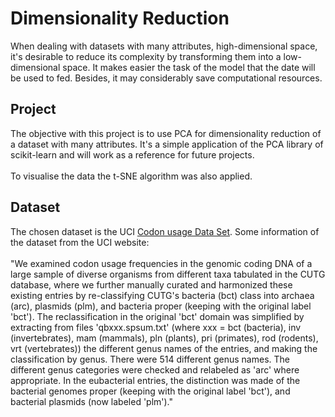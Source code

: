 # Dimensionality Reduction
When dealing with datasets with many attributes, high-dimensional space, it's desirable to reduce its complexity by transforming them into a low-dimensional space. It makes easier the task of the model that the date will be used to fed. Besides, it may considerably save computational resources. 

## Project
The objective with this project is to use PCA for dimensionality reduction of a dataset with many attributes. It's a simple application of the PCA library of scikit-learn and will work as a reference for future projects.
<br>
<br>
To visualise the data the t-SNE algorithm was also applied. 


## Dataset
The chosen dataset is the UCI [Codon usage Data Set](https://archive.ics.uci.edu/ml/datasets/Codon+usage).
Some information of the dataset from the UCI website:
<br>
<br>
"We examined codon usage frequencies in the genomic coding DNA of a large sample of diverse organisms from different taxa tabulated in the CUTG database, where we further manually curated and harmonized these existing entries by re-classifying CUTG's bacteria (bct) class into archaea (arc), plasmids (plm), and bacteria proper (keeping with the original label 'bct'). The reclassification in the original 'bct' domain was simplified by extracting from files 'qbxxx.spsum.txt' (where xxx = bct (bacteria), inv (invertebrates), mam (mammals), pln (plants), pri (primates), rod (rodents), vrt (vertebrates)) the different genus names of the entries, and making the classification by genus. There were 514 different genus names. The different genus categories were checked and relabeled as 'arc' where appropriate. In the eubacterial entries, the distinction was made of the bacterial genomes proper (keeping with the original label 'bct'), and bacterial plasmids (now labeled 'plm')."
